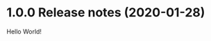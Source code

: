 1.0.0 Release notes (2020-01-28)
=============================================================
Hello World!
